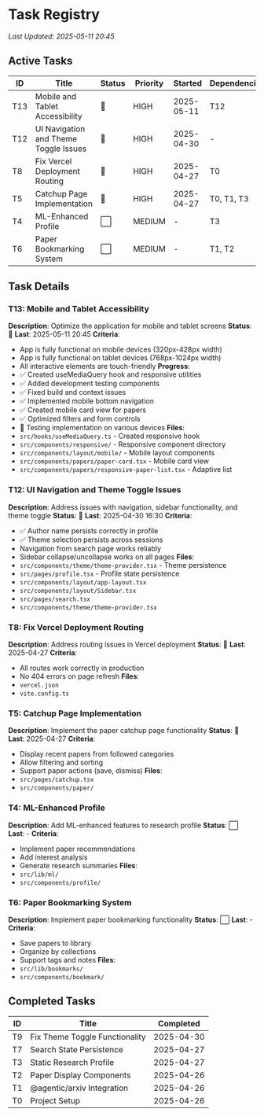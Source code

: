 # Task Registry
*Last Updated: 2025-05-11 20:45*

## Active Tasks
| ID | Title | Status | Priority | Started | Dependencies |
|----|-------|--------|----------|---------|--------------|
| T13 | Mobile and Tablet Accessibility | 🔄 | HIGH | 2025-05-11 | T12 |
| T12 | UI Navigation and Theme Toggle Issues | 🔄 | HIGH | 2025-04-30 | - |
| T8 | Fix Vercel Deployment Routing | 🔄 | HIGH | 2025-04-27 | T0 |
| T5 | Catchup Page Implementation | 🔄 | HIGH | 2025-04-27 | T0, T1, T3 |
| T4 | ML-Enhanced Profile | ⬜ | MEDIUM | - | T3 |
| T6 | Paper Bookmarking System | ⬜ | MEDIUM | - | T1, T2 |

## Task Details
### T13: Mobile and Tablet Accessibility
**Description**: Optimize the application for mobile and tablet screens
**Status**: 🔄 **Last**: 2025-05-11 20:45
**Criteria**: 
- App is fully functional on mobile devices (320px-428px width)
- App is fully functional on tablet devices (768px-1024px width)
- All interactive elements are touch-friendly
**Progress**:
- ✅ Created useMediaQuery hook and responsive utilities
- ✅ Added development testing components
- ✅ Fixed build and context issues
- ✅ Implemented mobile bottom navigation
- ✅ Created mobile card view for papers
- ✅ Optimized filters and form controls
- 🔄 Testing implementation on various devices
**Files**: 
- `src/hooks/useMediaQuery.ts` - Created responsive hook
- `src/components/responsive/` - Responsive component directory
- `src/components/layout/mobile/` - Mobile layout components
- `src/components/papers/paper-card.tsx` - Mobile card view
- `src/components/papers/responsive-paper-list.tsx` - Adaptive list

### T12: UI Navigation and Theme Toggle Issues
**Description**: Address issues with navigation, sidebar functionality, and theme toggle
**Status**: 🔄 **Last**: 2025-04-30 16:30
**Criteria**: 
- ✅ Author name persists correctly in profile
- ✅ Theme selection persists across sessions
- Navigation from search page works reliably
- Sidebar collapse/uncollapse works on all pages
**Files**: 
- `src/components/theme/theme-provider.tsx` - Theme persistence
- `src/pages/profile.tsx` - Profile state persistence
- `src/components/layout/app-layout.tsx`
- `src/components/layout/Sidebar.tsx`
- `src/pages/search.tsx`
- `src/components/theme/theme-provider.tsx`

### T8: Fix Vercel Deployment Routing
**Description**: Address routing issues in Vercel deployment
**Status**: 🔄 **Last**: 2025-04-27
**Criteria**:
- All routes work correctly in production
- No 404 errors on page refresh
**Files**:
- `vercel.json`
- `vite.config.ts`

### T5: Catchup Page Implementation
**Description**: Implement the paper catchup page functionality
**Status**: 🔄 **Last**: 2025-04-27
**Criteria**:
- Display recent papers from followed categories
- Allow filtering and sorting
- Support paper actions (save, dismiss)
**Files**:
- `src/pages/catchup.tsx`
- `src/components/paper/`

### T4: ML-Enhanced Profile
**Description**: Add ML-enhanced features to research profile
**Status**: ⬜ **Last**: -
**Criteria**:
- Implement paper recommendations
- Add interest analysis
- Generate research summaries
**Files**:
- `src/lib/ml/`
- `src/components/profile/`

### T6: Paper Bookmarking System
**Description**: Implement paper bookmarking functionality
**Status**: ⬜ **Last**: -
**Criteria**:
- Save papers to library
- Organize by collections
- Support tags and notes
**Files**:
- `src/lib/bookmarks/`
- `src/components/bookmark/`

## Completed Tasks
| ID | Title | Completed |
|----|-------|-----------|
| T9 | Fix Theme Toggle Functionality | 2025-04-30 |
| T7 | Search State Persistence | 2025-04-27 |
| T3 | Static Research Profile | 2025-04-27 |
| T2 | Paper Display Components | 2025-04-26 |
| T1 | @agentic/arxiv Integration | 2025-04-26 |
| T0 | Project Setup | 2025-04-26 |